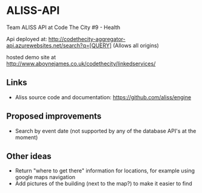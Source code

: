 # ALISS-API
Team ALISS API at Code The City #9 - Health

Api deployed at:
http://codethecity-aggregator-api.azurewebsites.net/search?q=[QUERY]
(Allows all origins)

hosted demo site at http://www.aboynejames.co.uk/codethecity/linkedservices/

## Links
- Aliss source code and documentation: https://github.com/aliss/engine

## Proposed improvements
- Search by event date (not supported by any of the database API's at the moment)

## Other ideas
- Return "where to get there" information for locations, for example using google maps navigation
- Add pictures of the building (next to the map?) to make it easier to find